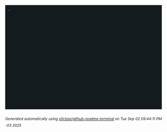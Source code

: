 <div align="justify">
<picture>
    <source media="(prefers-color-scheme: dark)" srcset="./output.gif">
    <source media="(prefers-color-scheme: light)" srcset="./output.gif">
    <img alt="GIFOS" src="output.gif">
</picture>

<sub><i>Generated automatically using [x0rzavi/github-readme-terminal](https://github.com/x0rzavi/github-readme-terminal) on Tue Sep 02 09:44:11 PM -03 2025</i></sub>

<!-- <details>
<summary>More details</summary>

</details> -->
</div>

<!-- Image deletion URL: NONE -->